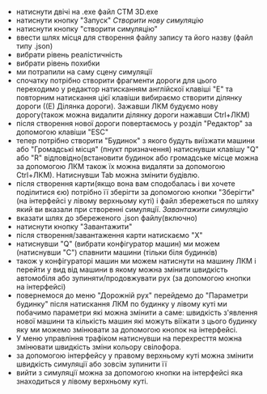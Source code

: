 - натиснути двічі на .ехе файл CTM 3D.exe
- натиснути кнопку "Запуск" 
*Створити нову симуляцію*
- натиснути кнопку "створити симуляцію"
- ввести шлях місця для створення файлу запису та його назву (файл типу .json)
- вибрати рівень реалістичність
- вибрати рівень похибки
- ми потрапили на саму сцену симуляції
- спочатку потрібно створити фрагменти дороги для цього переходимо у редактор натисканням англійскої клавіші "E" та повторним натискання цієї клавіши вибираємо створити ділянку дороги ((Е) Ділянка дороги). Зажавши ЛКМ будуємо нову дорогу(також можна видалити ділянку дороги нажавши Ctrl+ЛКМ)
- після створення нової дороги повертаємось у розділ "Редактор" за допомогою клавіши "ESC"
- тепер потрібно створити "Будинок" з якого будуть виїзжати машини або "Громадські місця" (пнукт призначення) натиснувши клавішу "Q" або "R" відповідно(встановити будинок або громадське місце можна за допомогою ЛКМ також їх можна видаляти за допомогою Ctrl+ЛКМ). Натиснувши Tab можна змінити будівлю. 
- після створення карти(якщо вона вам сподобалась і ви хочете поділитися єю) потрібно її зберігти за допомогою кнопки "Зберігти" (на інтерфейсі у лівому верхньому куті) і файл збережеться по шляху який ви вказали при створенні симуляції.
*Завантажити симуляцію*
- вказати шлях до збереженого .json файлу(включно)
- натиснути кнопку "Завантажити"
- після створення/завантаження карти натискаємо "Х"
- натиснувши "Q" (вибрати конфігуратор машин) ми можем (натиснувши "С") спавнити машини (тільки біля будинків)
- також у конфігураторі машин ми можем натиснути на машину ЛКМ і перейти у вид від машини в якому можна змінити швидкість автомобіля або зупиняти/продовжувати рух (за допомогою кнопки на інтерфейсі)
- повернемося до меню "Дорожній рух" перейдемо до "Параметри будинку" після натискання ЛКМ по будинку у лівому куті ми побачимо параметри які можна змінити а саме: швидкість з'явлення нової машини та кількість машин які можуть віїжати з цього будинку яку ми можемо змінювати за допомогою кнопок на інтерфейсі.
- У меню управління трафіком натиснувши на перехресття можна змінювати швидкість зміни кольору свілофора.
- за допомогою інтерфейсу у правому верхньому куті можна змінити швидкість симуляції або зовсім зупинити її
- вийти з симуляції можна за допомогою кнопки на інтерфейсі яка знаходиться у лівому верхньому куті.
